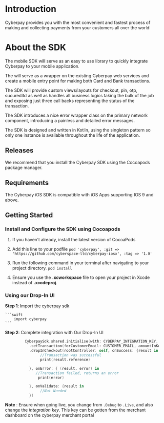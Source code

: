 # Introduction

Cyberpay provides you with the most convenient and fastest process of making and collecting payments from your customers all over the world

# About the SDK

The mobile SDK will serve as an easy to use library to quickly integrate Cyberpay to your mobile application.

The will serve as a wrapper on the existing Cyberpay web services and create a mobile entry point for making both Card and Bank transactions.

The SDK will provide custom views/layouts for checkout, pin, otp, sucured3d as well as handles all business logics taking the bulk of the job and exposing just three call backs representing the status of the transaction.

The SDK introduces a nice error wrapper class on the primary network component, introducing a painless and detailed error messages.

The SDK is designed and written in Kotlin, using the singleton pattern so only one instance is available throughout the life of the application.

## Releases

We recommend that you install the Cyberpay SDK using the Cocoapods package manager.

## Requirements

The Cyberpay iOS SDK is compatible with iOS Apps supporting IOS 9 and above.

## Getting Started

### Install and Configure the SDK using Cocoapods

1. If you haven't already, install the latest version of CocoaPods
2. Add this line to your podfile
   `pod 'cyberpay', :git => 'https://github.com/cyberspace-ltd/cyberpay-iosx', :tag => '1.0'`

3. Run the following command in your terminal after navigating to your project directory.
   `pod install`

4. Ensure you use the **.xcworkspace** file to open your project in Xcode instead of **.xcodeproj**.

### Using our Drop-In UI

**Step 1**: Import the cyberpay sdk

    ```swift
        import cyberpay
    ```

**Step 2**: Complete integration with Our Drop-In UI

```swift
         CyberpaySdk.shared.initialise(with: CYBERPAY_INTEGRATION_KEY, mode: .Debug)
           .setTransaction(forCustomerEmail: CUSTOMER_EMAIL, amountInKobo: CUSTOMER_AMOUNT_IN_KOBO)
           .dropInCheckout(rootController: self, onSuccess: {result in
                //Transaction was successful
                print(result.reference)

           }, onError: { (result, error) in
              //Transaction failed, returns an error
               print(error)

           }, onValidate: {result in
                //Not Needed
           })
```

**Note** : Ensure when going live, you change from `.Debug` to `.Live`, and also change the _integration key_. This key can be gotten from the merchant dashboard on the cyberpay merchant portal
